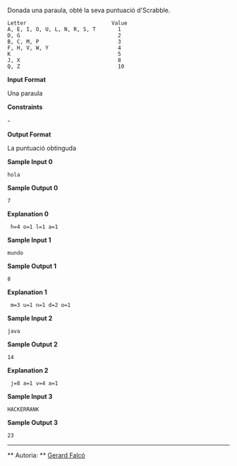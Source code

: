 Donada una paraula, obté la seva puntuació d'Scrabble.

    Letter                           Value
    A, E, I, O, U, L, N, R, S, T       1
    D, G                               2
    B, C, M, P                         3
    F, H, V, W, Y                      4
    K                                  5
    J, X                               8
    Q, Z                               10

**Input Format**

Una paraula

**Constraints**

\-

**Output Format**

La puntuació obtinguda

**Sample Input 0**

    hola

**Sample Output 0**

``` 
7
```

**Explanation 0**

`  h=4 o=1 l=1 a=1 `

**Sample Input 1**

    mundo

**Sample Output 1**

``` 
8
```

**Explanation 1**

`  m=3 u=1 n=1 d=2 o=1 `

**Sample Input 2**

    java

**Sample Output 2**

``` 
14
```

**Explanation 2**

`  j=8 a=1 v=4 a=1 `

**Sample Input 3**

    HACKERRANK

**Sample Output 3**

``` 
23
```

----------

** Autoria: **
[Gerard Falcó](https://github.com/gerardfp)
